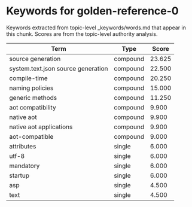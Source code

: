 # Keywords for golden-reference-0

Keywords extracted from topic-level _keywords/words.md that appear in this chunk.
Scores are from the topic-level authority analysis.

| Term | Type | Score |
|------|------|-------|
| source generation | compound | 23.625 |
| system.text.json source generation | compound | 22.500 |
| compile-time | compound | 20.250 |
| naming policies | compound | 15.000 |
| generic methods | compound | 11.250 |
| aot compatibility | compound | 9.900 |
| native aot | compound | 9.900 |
| native aot applications | compound | 9.900 |
| aot-compatible | compound | 9.000 |
| attributes | single | 6.000 |
| utf-8 | single | 6.000 |
| mandatory | single | 6.000 |
| startup | single | 6.000 |
| asp | single | 4.500 |
| text | single | 4.500 |
